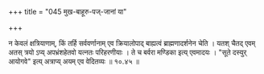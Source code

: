 +++
title = "045 मुख-बाहूरु-पज्-जानां या"

+++

न केवलं क्षत्रियाणाम्, किं तर्हि सर्ववर्णानाम् एव क्रियालोपाद् बाह्यत्वं ब्राह्मणादर्शनेन चेति । यतश् चैतद् एवम् अतस् त्रयो ऽप्य् अपभ्रंशहेतवो यत्नतः परिहरणीयाः । ते च बर्वरा मण्डिका इत्य् एवमादयः । "सूते दस्युर् आयोगवे" इत्य् अत्राप्य् अयम् एव वेदितव्यः ॥ १०.४५ ॥